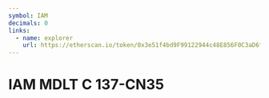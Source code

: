 ```yaml
---
symbol: IAM
decimals: 0
links:
  - name: explorer
    url: https://etherscan.io/token/0x3e51f4bd9F99122944c48E856F0C3aD6fEF33f6b
---
```


# IAM MDLT C 137-CN35

